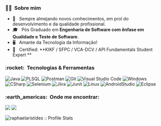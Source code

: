 <h3> 👨‍💻 &nbsp;Sobre mim </h3>

- 🥇 &nbsp; Sempre almejando novos conhecimentos, em prol do desenvolvimento e da qualidade profissional.
- 🎓 &nbsp; Pós Graduado em **Engenharia de Software com ênfase em Qualidade e Teste de Software**.
- :desktop_computer: &nbsp; Amante da Tecnologia da Informação!
- :page_facing_up: &nbsp; Certified: **KIKF / SFPC / VCA-DCV / API Fundamentals Student Expert **


<h3> :rocket: &nbsp;Tecnologias & Ferramentas </h3>



  ![Java](https://img.shields.io/badge/Java-ED8B00?style=for-the-badge&logo=java&logoColor=white)
  ![PLSQL](https://img.shields.io/badge/PLSQL-F80000?style=for-the-badge&logo=oracle&logoColor=black)
  ![Postman](https://img.shields.io/badge/Postman-FF6C37?style=for-the-badge&logo=Postman&logoColor=white)
  ![Git](https://img.shields.io/badge/GIT-E44C30?style=for-the-badge&logo=git&logoColor=white)
  ![Visual Studio Code](https://img.shields.io/badge/Visual_Studio-5C2D91?style=for-the-badge&logo=visual%20studio&logoColor=white)
  ![Windows](https://img.shields.io/badge/Windows-0078D6?style=for-the-badge&logo=windows&logoColor=white)
  ![CSharp](https://img.shields.io/badge/C%23-239120?style=for-the-badge&logo=c-sharp&logoColor=white)
  ![Selenium](https://img.shields.io/badge/Selenium-43B02A?style=for-the-badge&logo=Selenium&logoColor=white)
  ![Jiira](https://img.shields.io/badge/Jira-0052CC?style=for-the-badge&logo=Jira&logoColor=white)
  ![Junit](https://img.shields.io/badge/Junit5-25A162?style=for-the-badge&logo=junit5&logoColor=white)
  ![Linux](	https://img.shields.io/badge/Linux-FCC624?style=for-the-badge&logo=linux&logoColor=black)
  ![AndroidStudio](https://img.shields.io/badge/Android_Studio-3DDC84?style=for-the-badge&logo=android-studio&logoColor=white)
  ![Eclipse](https://img.shields.io/badge/Eclipse-2C2255?style=for-the-badge&logo=eclipse&logoColor=white)
  
  
  


<h3> :earth_americas: &nbsp;Onde me encontrar: </h3> 

<div>
<a href = "mailto:contato@RaphaelAristides@Hotmail.com"><img src="https://img.shields.io/badge/Microsoft_Outlook-0078D4?style=for-the-badge&logo=microsoft-outlook&logoColor=white" target="_blank"></a>
<a href="https://www.linkedin.com/in/victor-aristides-b435821b3/" target="_blank"><img src="https://img.shields.io/badge/LinkedIn-0077B5?style=for-the-badge&logo=linkedin&logoColor=white" target="_blank"></a>   

<p align="left"><img src="https://github-readme-stats.vercel.app/api?username=raphaelaristides&show_icons=true&theme=midnight-purple" alt="raphaelaristides :: Profile Stats" /></p>
</div>

